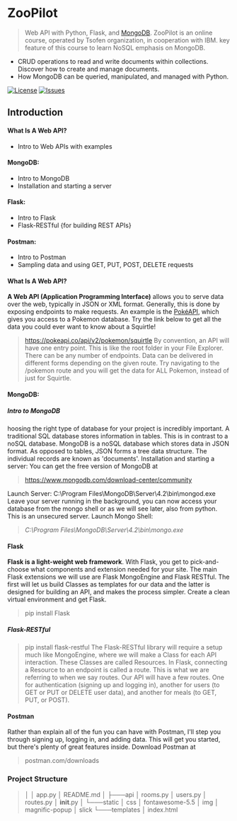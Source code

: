 # ZooPilot
> Web API with Python, Flask, and [MongoDB](https://www.mongodb.com).
ZooPilot is an online course, operated by Tsofen organization, in cooperation with IBM.
key feature of this course to learn NoSQL emphasis on MongoDB.
 - CRUD operations to read and write documents within collections. Discover how to create and manage documents.
 - How MongoDB can be queried, manipulated, and managed with Python.

[![License](https://img.shields.io/github/license/ArkanJbali/zooPilot)](LICENSE) [![Issues](https://img.shields.io/github/issues/ArkanJbali/zooPilot)](https://github.com/ArkanJbali/zooPilot/issues)

## Introduction
#### What Is A Web API?
 - Intro to Web APIs with examples
#### MongoDB:
 - Intro to MongoDB
 - Installation and starting a server
#### Flask:
 - Intro to Flask
 - Flask-RESTful {for building REST APIs}
#### Postman:
 - Intro to Postman
 - Sampling data and using GET, PUT, POST, DELETE requests


#### What Is A Web API?
**A Web API (Application Programming Interface)** allows you to serve data over the web, typically in JSON or XML format. Generally, this is done by exposing endpoints to make requests.
An example is the [PokéAPI](https://pokeapi.co/), which gives you access to a Pokemon database. Try the link below to get all the data you could ever want to know about a Squirtle!
> https://pokeapi.co/api/v2/pokemon/squirtle
By convention, an API will have one entry point. This is like the root folder in your File Explorer. There can be any number of endpoints.
Data can be delivered in different forms depending on the given route. Try navigating to the /pokemon route and you will get the data for ALL Pokemon, instead of just for Squirtle.

#### MongoDB:
##### Intro to MongoDB
hoosing the right type of database for your project is incredibly important. A traditional SQL database stores information in tables. This is in contrast to a noSQL database.
MongoDB is a noSQL database which stores data in JSON format. As opposed to tables, JSON forms a tree data structure. The individual records are known as 'documents'.
Installation and starting a server:
You can get the free version of MongoDB at 
> https://www.mongodb.com/download-center/community

Launch Server: C:\Program Files\MongoDB\Server\4.2\bin\mongod.exe
Leave your server running in the background, you can now access your database from the mongo shell or as we will see later, also from python. This is an unsecured server.
Launch Mongo Shell:
> *C:\Program Files\MongoDB\Server\4.2\bin\mongo.exe*

#### Flask
**Flask is a light-weight web framework**. With Flask, you get to pick-and-choose what components and extension needed for your site.
The main Flask extensions we will use are Flask MongoEngine and Flask RESTful. The first will let us build Classes as templates for our data and the latter is designed for building an API, and makes the process simpler.
Create a clean virtual environment and get Flask.
> pip install Flask

##### Flask-RESTful
> pip install flask-restful
The Flask-RESTful library will require a setup much like MongoEngine, where we will make a Class for each API interaction. These Classes are called Resources. In Flask, connecting a Resource to an endpoint is called a route. This is what we are referring to when we say routes.
Our API will have a few routes. One for authentication (signing up and logging in), another for users (to GET or PUT or DELETE user data), and another for meals (to GET, PUT, or POST).

#### Postman
Rather than explain all of the fun you can have with Postman, I'll step you through signing up, logging in, and adding data. This will get you started, but there's plenty of great features inside.
Download Postman at 
> postman.com/downloads


### Project Structure
> │
> │   app.py
> │   README.md
> │
> ├───api
> │       rooms.py
> │       users.py
> │       routes.py
> │       __init__.py
> │
> └───static
> │       css
> │       fontawesome-5.5
> │       img
> │       magnific-popup
> │       slick
> └───templates
> │       index.html


